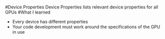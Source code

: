 #Device Properties
Device Properties lists relevant device properties for all GPUs
#What I learned
* Every device has different properties
* Your code development must work around the specifications of the GPU in use